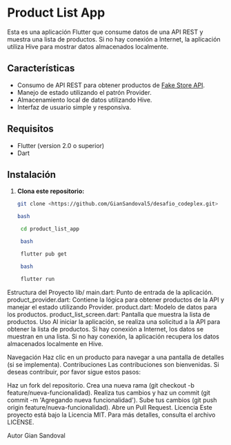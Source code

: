 # Product List App

Esta es una aplicación Flutter que consume datos de una API REST y muestra una lista de productos. Si no hay conexión a Internet, la aplicación utiliza Hive para mostrar datos almacenados localmente.

## Características

- Consumo de API REST para obtener productos de [Fake Store API](https://fakestoreapi.com/products).
- Manejo de estado utilizando el patrón Provider.
- Almacenamiento local de datos utilizando Hive.
- Interfaz de usuario simple y responsiva.

## Requisitos

- Flutter (version 2.0 o superior)
- Dart

## Instalación

1. **Clona este repositorio:**

   ```bash
   git clone <https://github.com/GianSandoval5/desafio_codeplex.git>
   
   bash
   
    cd product_list_app

    bash

    flutter pub get

    bash

    flutter run

Estructura del Proyecto
lib/
main.dart: Punto de entrada de la aplicación.
product_provider.dart: Contiene la lógica para obtener productos de la API y manejar el estado utilizando Provider.
product.dart: Modelo de datos para los productos.
product_list_screen.dart: Pantalla que muestra la lista de productos.
Uso
Al iniciar la aplicación, se realiza una solicitud a la API para obtener la lista de productos. Si hay conexión a Internet, los datos se muestran en una lista. Si no hay conexión, la aplicación recupera los datos almacenados localmente en Hive.

Navegación
Haz clic en un producto para navegar a una pantalla de detalles (si se implementa).
Contribuciones
Las contribuciones son bienvenidas. Si deseas contribuir, por favor sigue estos pasos:

Haz un fork del repositorio.
Crea una nueva rama (git checkout -b feature/nueva-funcionalidad).
Realiza tus cambios y haz un commit (git commit -m 'Agregando nueva funcionalidad').
Sube tus cambios (git push origin feature/nueva-funcionalidad).
Abre un Pull Request.
Licencia
Este proyecto está bajo la Licencia MIT. Para más detalles, consulta el archivo LICENSE.

Autor
Gian Sandoval
